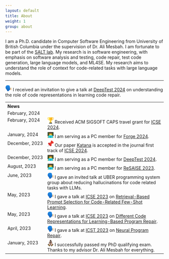 ```yaml
---
layout: default
title: About
weight: 1
group: about
---
```


I am a Ph.D. candidate in Computer Software Engineering from University of British Columbia under the supervision of Dr. Ali Mesbah. 
I am fortunate to be part of the [SALT lab](https://people.ece.ubc.ca/amesbah/salt/).
My research is in software engineering, with emphasis on software analysis and testing, code repair, test code generation, large language models, and ML4SE. 
My research aims to understand the role of context for code-related tasks with large language models.

---

<table> 
  <tr> 
    <th style="vertical-align: top; text-align: left;">News</th>
    <th>&nbsp;</th>
  </tr>
  <tr>
    <td style="vertical-align: top;">February,&nbsp;2024</td>
    </td><img src="./resources/images/icon-talk.png" width="20" height="20"> I received an invitation to give a talk at <a href="https://conf.researchr.org/home/icse-2024/deeptest-2024#program">DeepTest 2024</a> on understanding the role of code representations in learning code repair.</td>
  </tr>
  <tr>
    <td style="vertical-align: top;">February,&nbsp;2024</td>
    <td><img src="./resources/images/icon-trophy.png" width="20" height="20"> Received ACM SIGSOFT CAPS travel grant for <a href="https://conf.researchr.org/profile/icse-2024/noornashid">ICSE 2024</a>.</td>
  </tr>
  <tr>
    <td style="vertical-align: top;">January,&nbsp;2024</td>
    <td><img src="./resources/images/icon-paper-review.png" width="20" height="20"> I am serving as a PC member for <a href="https://conf.researchr.org/committee/forge-2024/forge-2024-papers-program-committee">Forge 2024</a>.</td>
  </tr>
  <tr>
    <td style="vertical-align: top;">December,&nbsp;2023</td>
    <td><img src="./resources/images/icon-pin.png" width="20" height="20"> Our paper <a href="https://nashid.github.io/resources/papers/katana-tosem23.pdf">Katana</a> is accepted in the journal first track of <a href="https://conf.researchr.org/home/icse-2024">ICSE 2024</a>.</td>
  </tr>
  <tr>
    <td style="vertical-align: top;">December,&nbsp;2023</td>
    <td><img src="./resources/images/icon-paper-review.png" width="20" height="20"> I am serving as a PC member for <a href="https://conf.researchr.org/home/icse-2024/deeptest-2024">DeepTest 2024</a>.</td>
  </tr>
  <tr>
    <td style="vertical-align: top;">August,&nbsp;2023</td>
    <td><img src="./resources/images/icon-paper-review.png" width="20" height="20"> I am serving as a PC member for <a href="https://resaise.github.io/2023/committee.html">ReSAISE 2023</a>.</td>
  </tr>
  <tr>
    <td style="vertical-align: top;">June,&nbsp;2023</td>
    <td><img src="./resources/images/icon-talk.png" width="20" height="20"> I gave an invited talk at UBER programming system group about reducing hallucinations for code related tasks with LLMs.</td>
  </tr>
  <tr>
    <td style="vertical-align: top;">May,&nbsp;2023</td>
    <td><img src="./resources/images/icon-talk.png" width="20" height="20"> I gave a talk at <a href="https://conf.researchr.org/home/icse-2023">ICSE 2023</a> on <a href="https://nashid.github.io/resources/papers/cedar-icse23.pdf">Retrieval-Based Prompt Selection for Code-Related Few-Shot Learning</a>.</td>
  </tr>
  <tr>
    <td style="vertical-align: top;">May,&nbsp;2023</td>
    <td><img src="./resources/images/icon-talk.png" width="20" height="20"> I gave a talk at <a href="https://conf.researchr.org/home/icse-2023">ICSE 2023</a> on <a href="https://nashid.github.io/resources/papers/reptory-emse22.pdf">Different Code Representations for Learning-Based Program Repair</a>.</td>
  </tr>
  <tr>
    <td style="vertical-align: top;">April,&nbsp;2023</td>
    <td><img src="./resources/images/icon-talk.png" width="20" height="20"> I gave a talk at <a href="https://conf.researchr.org/home/icst-2023">ICST 2023</a> on <a href="https://nashid.github.io/resources/papers/glance-icst23.pdf">Neural Program Repair</a>.</td>
  </tr>
  <tr>
    <td style="vertical-align: top;">January,&nbsp;2023</td>
    <td><img src="./resources/images/icon-pray.png" width="20" height="20"> I successfully passed my PhD qualifying exam. Thanks to my advisor Dr. Ali Mesbah for everything.</td>
  </tr>
</table>

